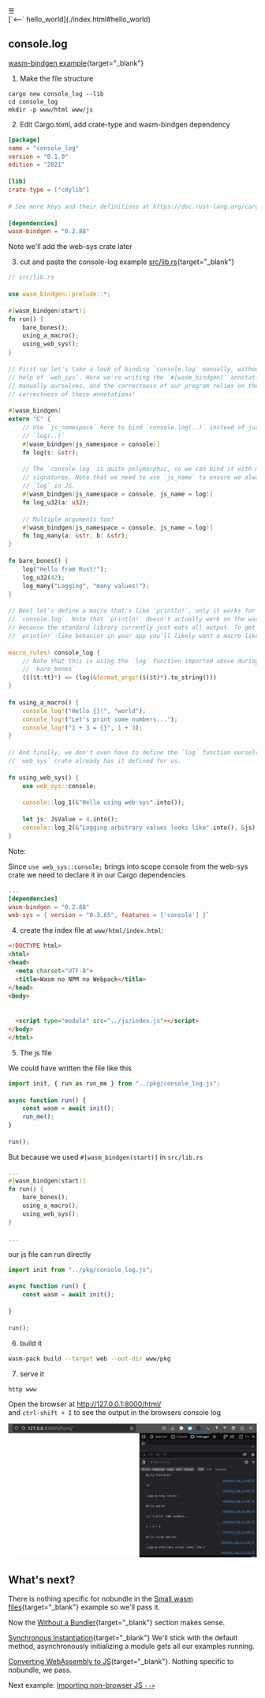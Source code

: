 <div class="navbar"><a class="openbtn" onclick="openNav()">&#9776;</a></div>
<main>
[`<--` hello_world](./index.html#hello_world)

## console.log

[wasm-bindgen example](https://rustwasm.github.io/wasm-bindgen/examples/console-log.html){target="_blank"}

1. Make the file structure

```
cargo new console_log --lib
cd console_log
mkdir -p www/html www/js
```

2. Edit Cargo.toml, add crate-type and wasm-bindgen dependency

```toml
[package]
name = "console_log"
version = "0.1.0"
edition = "2021"

[lib]
crate-type = ["cdylib"]

# See more keys and their definitions at https://doc.rust-lang.org/cargo/reference/manifest.html

[dependencies]
wasm-bindgen = "0.2.88"

```

Note we'll add the web-sys crate later
 
3. cut and paste the console-log example [src/lib.rs](https://rustwasm.github.io/wasm-bindgen/examples/console-log.html){target="_blank"}


```rust
// src/lib.rs

use wasm_bindgen::prelude::*;

#[wasm_bindgen(start)]
fn run() {
    bare_bones();
    using_a_macro();
    using_web_sys();
}

// First up let's take a look of binding `console.log` manually, without the
// help of `web_sys`. Here we're writing the `#[wasm_bindgen]` annotations
// manually ourselves, and the correctness of our program relies on the
// correctness of these annotations!

#[wasm_bindgen]
extern "C" {
    // Use `js_namespace` here to bind `console.log(..)` instead of just
    // `log(..)`
    #[wasm_bindgen(js_namespace = console)]
    fn log(s: &str);

    // The `console.log` is quite polymorphic, so we can bind it with multiple
    // signatures. Note that we need to use `js_name` to ensure we always call
    // `log` in JS.
    #[wasm_bindgen(js_namespace = console, js_name = log)]
    fn log_u32(a: u32);

    // Multiple arguments too!
    #[wasm_bindgen(js_namespace = console, js_name = log)]
    fn log_many(a: &str, b: &str);
}

fn bare_bones() {
    log("Hello from Rust!");
    log_u32(42);
    log_many("Logging", "many values!");
}

// Next let's define a macro that's like `println!`, only it works for
// `console.log`. Note that `println!` doesn't actually work on the wasm target
// because the standard library currently just eats all output. To get
// `println!`-like behavior in your app you'll likely want a macro like this.

macro_rules! console_log {
    // Note that this is using the `log` function imported above during
    // `bare_bones`
    ($($t:tt)*) => (log(&format_args!($($t)*).to_string()))
}

fn using_a_macro() {
    console_log!("Hello {}!", "world");
    console_log!("Let's print some numbers...");
    console_log!("1 + 3 = {}", 1 + 3);
}

// And finally, we don't even have to define the `log` function ourselves! The
// `web_sys` crate already has it defined for us.

fn using_web_sys() {
    use web_sys::console;

    console::log_1(&"Hello using web-sys".into());

    let js: JsValue = 4.into();
    console::log_2(&"Logging arbitrary values looks like".into(), &js);
}

```

Note: 

Since `use web_sys::console;` brings into scope console from the web-sys crate we need to 
declare it in our Cargo dependencies

```toml
...
[dependencies]
wasm-bindgen = "0.2.88"
web-sys = { version = "0.3.65", features = ['console'] }`
```

4. create the index file at `www/html/index.html`:

```html
<!DOCTYPE html>
<html>
<head>
  <meta charset="UTF-8">
  <title>Wasm no NPM no Webpack</title>
</head>
<body>


  <script type="module" src="../js/index.js"></script>
</body>
</html>

```

5. The js file 

We could have written the file like this

```javascript
import init, { run as run_me } from "../pkg/console_log.js";

async function run() {
    const wasm = await init();
    run_me();
}

run();
```

But because we used `#[wasm_bindgen(start)]` in `src/lib.rs`

```rust
...
#[wasm_bindgen(start)]
fn run() {
    bare_bones();
    using_a_macro();
    using_web_sys();
}

...
```

our js file can run directly

```javascript
import init from "../pkg/console_log.js";

async function run() {
    const wasm = await init();

}

run();

```

6. build it

```sh
wasm-pack build --target web --out-dir www/pkg
```

7. serve it

```sh
http www
```

Open the browser at http://127.0.0.1:8000/html/  
and `ctrl-shift + I` to see the output in the browsers console log

![Console log](./pix/console_log.png)

## What's next?

There is nothing specific for nobundle in the [Small wasm files](https://rustwasm.github.io/wasm-bindgen/examples/add.html){target="_blank"} example so we'll pass it.

Now the [Without a Bundler](https://rustwasm.github.io/wasm-bindgen/examples/without-a-bundler.html){target="_blank"}  section makes sense. 

[Synchronous Instantiation](https://rustwasm.github.io/wasm-bindgen/examples/synchronous-instantiation.html){target="_blank"} We'll stick with the default method, asynchronously initializing a module gets all our examples running.

[Converting WebAssembly to JS](https://rustwasm.github.io/wasm-bindgen/examples/wasm2js.html){target="_blank"}. 
Nothing specific to nobundle, we pass.


Next example: [Importing non-browser JS `-->`](./003_importing_non-browser_JS.html)

</main>

<script src="https://lerina.github.io/js/toc.js"></script>
<script>
let anchor= document.createElement('a');
anchor.href="javascript:closeNav()"; //void(0)"; //anchor[0].onclick = closeNav();
anchor.className = "closebtn";  
anchor.innerHTML="&times;";
document.getElementById("TOC").prepend(anchor);

let navCrumbs= document.createElement('div');
navCrumbs.className = "hover-nav";
navCrumbs.innerHTML = `
<div class="hover-nav">
<ul>
<li><a href="../../../../index.html">⇦ home</a></li>
<li><a href="../index.html">hello_world</a></li>
</ul>
</div>`;
document.getElementById("TOC").prepend(navCrumbs); 
</script>
